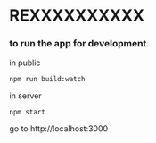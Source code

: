 # REXXXXXXXXXX

### to run the app for development

in public

```
npm run build:watch
```

in server

```
npm start
```

go to http://localhost:3000
